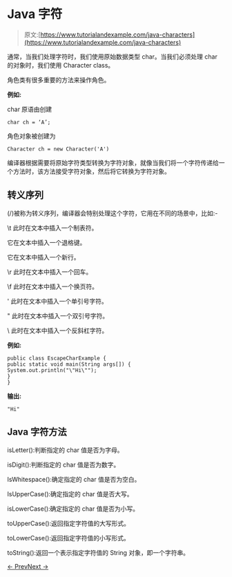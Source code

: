 # Java 字符

> 原文:[https://www.tutorialandexample.com/java-characters](https://www.tutorialandexample.com/java-characters)

通常，当我们处理字符时，我们使用原始数据类型 char。当我们必须处理 char 的对象时，我们使用 Character class。

角色类有很多重要的方法来操作角色。

**例如:**

char 原语由创建

```
char ch = ‘A’;
```

角色对象被创建为

```
Character ch = new Character('A')

```

编译器根据需要将原始字符类型转换为字符对象，就像当我们将一个字符传递给一个方法时，该方法接受字符对象，然后将它转换为字符对象。

## 转义序列

(/)被称为转义序列，编译器会特别处理这个字符，它用在不同的场景中，比如:-

\t 此时在文本中插入一个制表符。

它在文本中插入一个退格键。

它在文本中插入一个新行。

\r 此时在文本中插入一个回车。

\f 此时在文本中插入一个换页符。

\' 此时在文本中插入一个单引号字符。

\" 此时在文本中插入一个双引号字符。

\\ 此时在文本中插入一个反斜杠字符。

**例如:**

```
public class EscapeCharExample {
public static void main(String args[]) {
System.out.println("\"Hi\"");
}
}
```

**输出:**

```
"Hi"

```

## Java 字符方法

isLetter():判断指定的 char 值是否为字母。

isDigit():判断指定的 char 值是否为数字。

IsWhitespace():确定指定的 char 值是否为空白。

IsUpperCase():确定指定的 char 值是否大写。

isLowerCase():确定指定的 char 值是否为小写。

toUpperCase():返回指定字符值的大写形式。

toLowerCase():返回指定字符值的小写形式。

toString():返回一个表示指定字符值的 String 对象，即一个字符串。

[← Prev](https://www.tutorialandexample.com/java-numbers)[Next →](https://www.tutorialandexample.com/java-arrays)